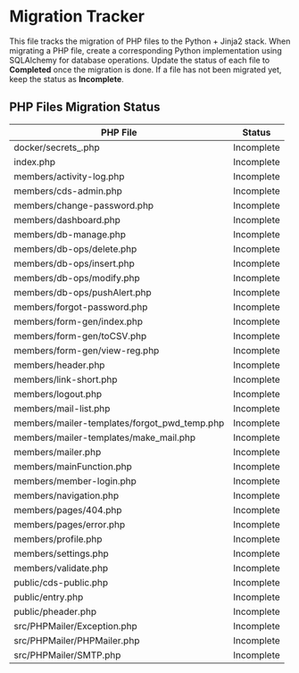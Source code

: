 # Migration Tracker

This file tracks the migration of PHP files to the Python + Jinja2 stack. When migrating a PHP file, create a corresponding Python implementation using SQLAlchemy for database operations. Update the status of each file to **Completed** once the migration is done. If a file has not been migrated yet, keep the status as **Incomplete**.

## PHP Files Migration Status

| PHP File | Status |
|---------|-------|
| docker/secrets_.php | Incomplete |
| index.php | Incomplete |
| members/activity-log.php | Incomplete |
| members/cds-admin.php | Incomplete |
| members/change-password.php | Incomplete |
| members/dashboard.php | Incomplete |
| members/db-manage.php | Incomplete |
| members/db-ops/delete.php | Incomplete |
| members/db-ops/insert.php | Incomplete |
| members/db-ops/modify.php | Incomplete |
| members/db-ops/pushAlert.php | Incomplete |
| members/forgot-password.php | Incomplete |
| members/form-gen/index.php | Incomplete |
| members/form-gen/toCSV.php | Incomplete |
| members/form-gen/view-reg.php | Incomplete |
| members/header.php | Incomplete |
| members/link-short.php | Incomplete |
| members/logout.php | Incomplete |
| members/mail-list.php | Incomplete |
| members/mailer-templates/forgot_pwd_temp.php | Incomplete |
| members/mailer-templates/make_mail.php | Incomplete |
| members/mailer.php | Incomplete |
| members/mainFunction.php | Incomplete |
| members/member-login.php | Incomplete |
| members/navigation.php | Incomplete |
| members/pages/404.php | Incomplete |
| members/pages/error.php | Incomplete |
| members/profile.php | Incomplete |
| members/settings.php | Incomplete |
| members/validate.php | Incomplete |
| public/cds-public.php | Incomplete |
| public/entry.php | Incomplete |
| public/pheader.php | Incomplete |
| src/PHPMailer/Exception.php | Incomplete |
| src/PHPMailer/PHPMailer.php | Incomplete |
| src/PHPMailer/SMTP.php | Incomplete |

